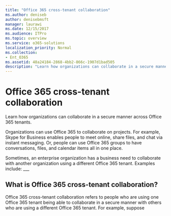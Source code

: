 ```yaml
---
title: "Office 365 cross-tenant collaboration"
ms.author: deniseb
author: denisebmsft
manager: laurawi
ms.date: 12/15/2017
ms.audience: ITPro
ms.topic: overview
ms.service: o365-solutions
localization_priority: Normal
ms.collection:
- Ent_O365
ms.assetid: 48a24184-2868-4bb2-866c-1907d1bad505
description: "Learn how organizations can collaborate in a secure manner across Office 365 tenants."
---
```


# Office 365 cross-tenant collaboration

Learn how organizations can collaborate in a secure manner across Office 365 tenants.
  
Organizations can use Office 365 to collaborate on projects. For example, Skype for Business enables people to meet online, share files, and chat via instant messaging. Or, people can use Office 365 groups to have conversations, files, and calendar items all in one place.
  
Sometimes, an enterprise organization has a business need to collaborate with another organization using a different Office 365 tenant. Examples include: ___
  
## What is Office 365 cross-tenant collaboration?
<a name="whatisctc"> </a>

Office 365 cross-tenant collaboration refers to people who are using one Office 365 tenant being able to collaborate in a secure manner with others who are using a different Office 365 tenant. For example, suppose 
  

